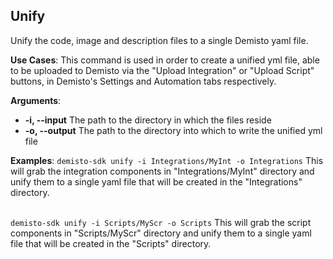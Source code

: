 ## Unify

Unify the code, image and description files to a single Demisto yaml file.

**Use Cases**:
This command is used in order to create a unified yml file, able to be uploaded to Demisto via the
"Upload Integration" or "Upload Script" buttons, in Demisto's Settings and Automation tabs respectively.

**Arguments**:
* **-i, --input**
  The path to the directory in which the files reside
* **-o, --output**
  The path to the directory into which to write the unified yml file

**Examples**:
`demisto-sdk unify -i Integrations/MyInt -o Integrations`
This will grab the integration components in "Integrations/MyInt" directory and unify them to a single yaml file
that will be created in the "Integrations" directory.
<br/><br/>

`demisto-sdk unify -i Scripts/MyScr -o Scripts`
This will grab the script components in "Scripts/MyScr" directory and unify them to a single yaml file
that will be created in the "Scripts" directory.
